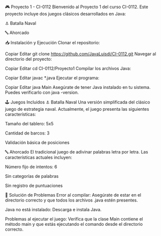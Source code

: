 🎮 Proyecto 1 - CI-0112
Bienvenido al Proyecto 1 del curso CI-0112. Este proyecto incluye dos juegos clásicos desarrollados en Java:

⚓ Batalla Naval

🔤 Ahorcado

📥 Instalación y Ejecución
Clonar el repositorio:

Copiar
Editar
git clone https://github.com/JavaLuisdi/CI-0112.git
Navegar al directorio del proyecto:


Copiar
Editar
cd CI-0112/Proyecto1
Compilar los archivos Java:


Copiar
Editar
javac *.java
Ejecutar el programa:


Copiar
Editar
java Main
Asegúrate de tener Java instalado en tu sistema. Puedes verificarlo con java -version.

🕹️ Juegos Incluidos
⚓ Batalla Naval
Una versión simplificada del clásico juego de estrategia naval. Actualmente, el juego presenta las siguientes características:

Tamaño del tablero: 5x5

Cantidad de barcos: 3

Validación básica de posiciones

🔤 Ahorcado
El tradicional juego de adivinar palabras letra por letra. Las características actuales incluyen:

Número fijo de intentos: 6

Sin categorías de palabras

Sin registro de puntuaciones

🧰 Solución de Problemas
Error al compilar: Asegúrate de estar en el directorio correcto y que todos los archivos .java estén presentes.

Java no está instalado: Descarga e instala Java.

Problemas al ejecutar el juego: Verifica que la clase Main contiene el método main y que estás ejecutando el comando desde el directorio correcto.

